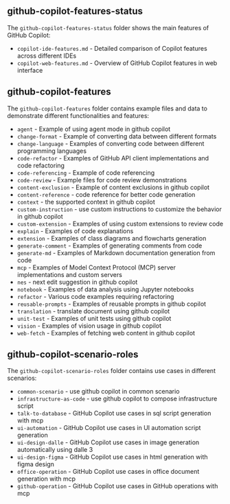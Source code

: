 ## github-copilot-features-status

The `github-copilot-features-status` folder shows the main features of GitHub Copilot:

- `copilot-ide-features.md` - Detailed comparison of Copilot features across different IDEs
- `copilot-web-features.md` - Overview of GitHub Copilot features in web interface

## github-copilot-features

The `github-copilot-features` folder contains example files and data to demonstrate different functionalities and features:

- `agent` - Example of using agent mode in github copilot
- `change-format` - Example of converting data between different formats
- `change-language` - Examples of converting code between different programming languages
- `code-refactor` - Examples of GitHub API client implementations and code refactoring
- `code-referencing` - Example of code referencing
- `code-review` - Example files for code review demonstrations
- `content-exclusion` - Example of content exclusions in github copilot
- `content-reference` - code reference for better code generation
- `context` - the supported context in github copilot
- `custom-instruction` - use custom instructions to customize the behavior in github copilot
- `custom-extension` - Examples of using custom extensions to review code
- `explain` - Examples of code explanations
- `extension` - Examples of class diagrams and flowcharts generation
- `generate-comment` - Examples of generating comments from code
- `generate-md` - Examples of Markdown documentation generation from code
- `mcp` - Examples of Model Context Protocol (MCP) server implementations and custom servers
- `nes` - next edit suggestion in github copilot       
- `notebook` - Examples of data analysis using Jupyter notebooks
- `refactor` - Various code examples requiring refactoring
- `reusable-prompts` - Examples of reusable prompts in github copilot
- `translation` - translate document using github copilot
- `unit-test` - Examples of unit tests using github copilot
- `vision` - Examples of vision usage in github copilot
- `web-fetch` - Examples of fetching web content in github copilot

## github-copilot-scenario-roles

The `github-copilot-scenario-roles` folder contains use cases in different scenarios:
- `common-scenario` - use github copilot in common scenario
- `infrastructure-as-code` - use github copilot to compose infrastructure script
- `talk-to-database` - GitHub Copilot use cases in sql script generation with mcp
- `ui-automation` - GitHub Copilot use cases in UI automation script generation
- `ui-design-dalle` - GitHub Copilot use cases in image generation automatically using dalle 3
- `ui-design-figma` - GitHub Copilot use cases in html generation with figma design
- `office-operation` - GitHub Copilot use cases in office document generation with mcp
- `github-operation` - GitHub Copilot use cases in GitHub operations with mcp